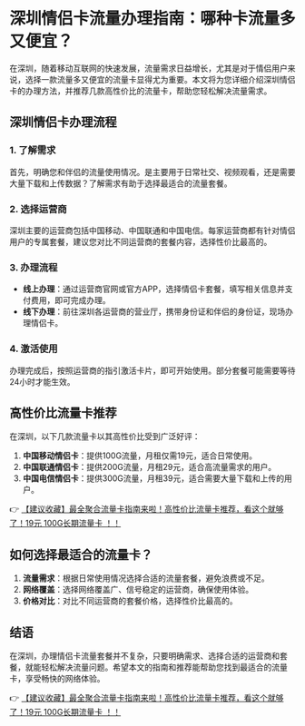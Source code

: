 # 深圳情侣卡流量办理指南：哪种卡流量多又便宜？

在深圳，随着移动互联网的快速发展，流量需求日益增长，尤其是对于情侣用户来说，选择一款流量多又便宜的流量卡显得尤为重要。本文将为您详细介绍深圳情侣卡的办理方法，并推荐几款高性价比的流量卡，帮助您轻松解决流量需求。

## 深圳情侣卡办理流程

### 1. 了解需求
首先，明确您和伴侣的流量使用情况。是主要用于日常社交、视频观看，还是需要大量下载和上传数据？了解需求有助于选择最适合的流量套餐。

### 2. 选择运营商
深圳主要的运营商包括中国移动、中国联通和中国电信。每家运营商都有针对情侣用户的专属套餐，建议您对比不同运营商的套餐内容，选择性价比最高的。

### 3. 办理流程
- **线上办理**：通过运营商官网或官方APP，选择情侣卡套餐，填写相关信息并支付费用，即可完成办理。
- **线下办理**：前往深圳各运营商的营业厅，携带身份证和伴侣的身份证，现场办理情侣卡。

### 4. 激活使用
办理完成后，按照运营商的指引激活卡片，即可开始使用。部分套餐可能需要等待24小时才能生效。

## 高性价比流量卡推荐

在深圳，以下几款流量卡以其高性价比受到广泛好评：

1. **中国移动情侣卡**：提供100G流量，月租仅需19元，适合日常使用。
2. **中国联通情侣卡**：提供200G流量，月租29元，适合高流量需求的用户。
3. **中国电信情侣卡**：提供300G流量，月租39元，适合需要大量下载和上传的用户。

👉 [【建议收藏】最全聚合流量卡指南来啦！高性价比流量卡推荐，看这个就够了！19元 100G长期流量卡 ！！](https://bit.ly/Liuliangka)

## 如何选择最适合的流量卡？

1. **流量需求**：根据日常使用情况选择合适的流量套餐，避免浪费或不足。
2. **网络覆盖**：选择网络覆盖广、信号稳定的运营商，确保使用体验。
3. **价格对比**：对比不同运营商的套餐价格，选择性价比最高的。

## 结语

在深圳，办理情侣卡流量套餐并不复杂，只要明确需求、选择合适的运营商和套餐，就能轻松解决流量问题。希望本文的指南和推荐能帮助您找到最适合的流量卡，享受畅快的网络体验。

👉 [【建议收藏】最全聚合流量卡指南来啦！高性价比流量卡推荐，看这个就够了！19元 100G长期流量卡 ！！](https://bit.ly/Liuliangka)